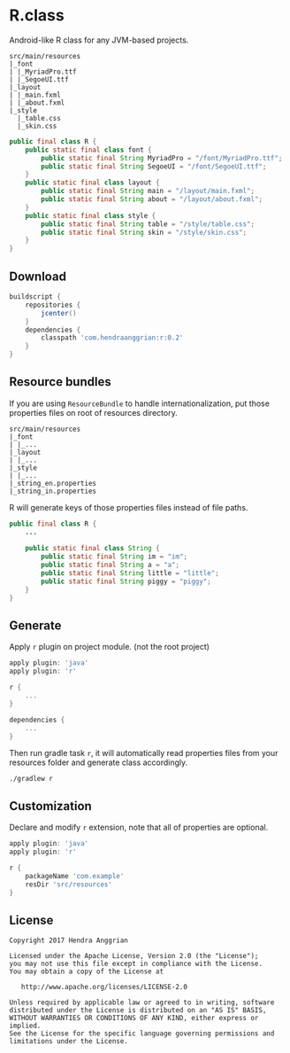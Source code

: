 R.class
=======
Android-like R class for any JVM-based projects.

```
src/main/resources
|_font
| |_MyriadPro.ttf
| |_SegoeUI.ttf
|_layout
| |_main.fxml
| |_about.fxml
|_style
  |_table.css
  |_skin.css
```

```java
public final class R {
    public static final class font {
        public static final String MyriadPro = "/font/MyriadPro.ttf";
        public static final String SegoeUI = "/font/SegoeUI.ttf";
    }
    public static final class layout {
        public static final String main = "/layout/main.fxml";
        public static final String about = "/layout/about.fxml";
    }
    public static final class style {
        public static final String table = "/style/table.css";
        public static final String skin = "/style/skin.css";
    }
}
```

Download
--------
```gradle
buildscript {
    repositories {
        jcenter()
    }
    dependencies {
        classpath 'com.hendraanggrian:r:0.2'
    }
}
```

Resource bundles
----------------
If you are using `ResourceBundle` to handle internationalization, put those properties files on root of resources directory.

```
src/main/resources
|_font
| |_...
|_layout
| |_...
|_style
| |_...
|_string_en.properties
|_string_in.properties
```

R will generate keys of those properties files instead of file paths.

```java
public final class R {
    ...
    
    public static final class String {
        public static final String im = "im";
        public static final String a = "a";
        public static final String little = "little";
        public static final String piggy = "piggy";
    }
}
```

Generate
--------
Apply `r` plugin on project module. (not the root project)

```gradle
apply plugin: 'java'
apply plugin: 'r'

r {
    ...
}

dependencies {
    ...
}
```

Then run gradle task `r`, it will automatically read properties files from your resources folder and generate class accordingly.

```
./gradlew r
```

Customization
-------------
Declare and modify `r` extension, note that all of properties are optional.

```gradle
apply plugin: 'java'
apply plugin: 'r'

r {
    packageName 'com.example'
    resDir 'src/resources'
}
```

License
-------
    Copyright 2017 Hendra Anggrian

    Licensed under the Apache License, Version 2.0 (the "License");
    you may not use this file except in compliance with the License.
    You may obtain a copy of the License at

       http://www.apache.org/licenses/LICENSE-2.0

    Unless required by applicable law or agreed to in writing, software
    distributed under the License is distributed on an "AS IS" BASIS,
    WITHOUT WARRANTIES OR CONDITIONS OF ANY KIND, either express or implied.
    See the License for the specific language governing permissions and
    limitations under the License.
